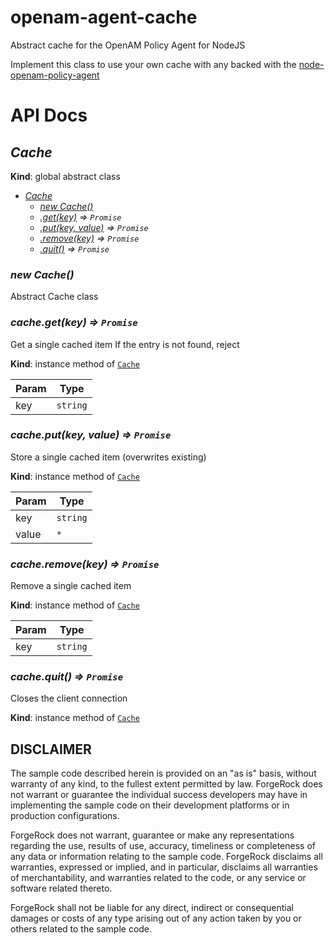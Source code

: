 # openam-agent-cache
Abstract cache for the OpenAM Policy Agent for NodeJS

Implement this class to use your own cache with any backed with the
[node-openam-policy-agent](https://github.com/ForgeRock/node-openam-agent)

# API Docs

<a name="Cache"></a>

## *Cache*
**Kind**: global abstract class  

* *[Cache](#Cache)*
    * *[new Cache()](#new_Cache_new)*
    * *[.get(key)](#Cache+get) ⇒ <code>Promise</code>*
    * *[.put(key, value)](#Cache+put) ⇒ <code>Promise</code>*
    * *[.remove(key)](#Cache+remove) ⇒ <code>Promise</code>*
    * *[.quit()](#Cache+quit) ⇒ <code>Promise</code>*

<a name="new_Cache_new"></a>

### *new Cache()*
Abstract Cache class

<a name="Cache+get"></a>

### *cache.get(key) ⇒ <code>Promise</code>*
Get a single cached item
If the entry is not found, reject

**Kind**: instance method of <code>[Cache](#Cache)</code>  

| Param | Type |
| --- | --- |
| key | <code>string</code> | 

<a name="Cache+put"></a>

### *cache.put(key, value) ⇒ <code>Promise</code>*
Store a single cached item (overwrites existing)

**Kind**: instance method of <code>[Cache](#Cache)</code>  

| Param | Type |
| --- | --- |
| key | <code>string</code> | 
| value | <code>\*</code> | 

<a name="Cache+remove"></a>

### *cache.remove(key) ⇒ <code>Promise</code>*
Remove a single cached item

**Kind**: instance method of <code>[Cache](#Cache)</code>  

| Param | Type |
| --- | --- |
| key | <code>string</code> | 

<a name="Cache+quit"></a>

### *cache.quit() ⇒ <code>Promise</code>*
Closes the client connection

**Kind**: instance method of <code>[Cache](#Cache)</code>  

## DISCLAIMER

The sample code described herein is provided on an "as is" basis, without warranty of any kind, to the fullest extent permitted by law. ForgeRock does not warrant or guarantee the individual success developers may have in implementing the sample code on their development platforms or in production configurations.

ForgeRock does not warrant, guarantee or make any representations regarding the use, results of use, accuracy, timeliness or completeness of any data or information relating to the sample code. ForgeRock disclaims all warranties, expressed or implied, and in particular, disclaims all warranties of merchantability, and warranties related to the code, or any service or software related thereto.

ForgeRock shall not be liable for any direct, indirect or consequential damages or costs of any type arising out of any action taken by you or others related to the sample code.
